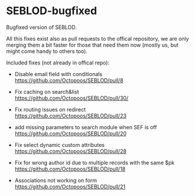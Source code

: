 # SEBLOD-bugfixed
Bugfixed version of SEBLOD.

All this fixes exist also as pull requests to the offical repository, we are only merging them a bit faster for those that need them now (mostly us, but might come handy to others too).

Included fixes (not already in offical repo):
* Disable email field with conditionals https://github.com/Octopoos/SEBLOD/pull/8
* Fix caching on search&list https://github.com/Octopoos/SEBLOD/pull/30/






* Fix routing issues on redirect https://github.com/Octopoos/SEBLOD/pull/23
* add missing parameters to search module when SEF is off https://github.com/Octopoos/SEBLOD/pull/20
* Fix select dynamic custom attributes https://github.com/Octopoos/SEBLOD/pull/28
* Fix for wrong author id due to multiple records with the same $pk https://github.com/Octopoos/SEBLOD/pull/18
* Associations not working on form https://github.com/Octopoos/SEBLOD/pull/21